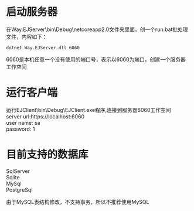 ﻿
# 启动服务器

在Way.EJServer\bin\Debug\netcoreapp2.0文件夹里面，创一个run.bat批处理文件，内容如下：

```code
dotnet Way.EJServer.dll 6060
```

6060是本机任意一个没有使用的端口号，表示以6060为端口，创建一个服务器工作空间

# 运行客户端

运行EJClient\bin\Debug\EJClient.exe程序,连接到服务器6060工作空间  
server url:https://localhost:6060  
user name: sa  
password:  1  

# 目前支持的数据库

SqlServer  
Sqlite  
MySql  
PostgreSql  

由于MySQL表结构修改，不支持事务，所以不推荐使用MySQL